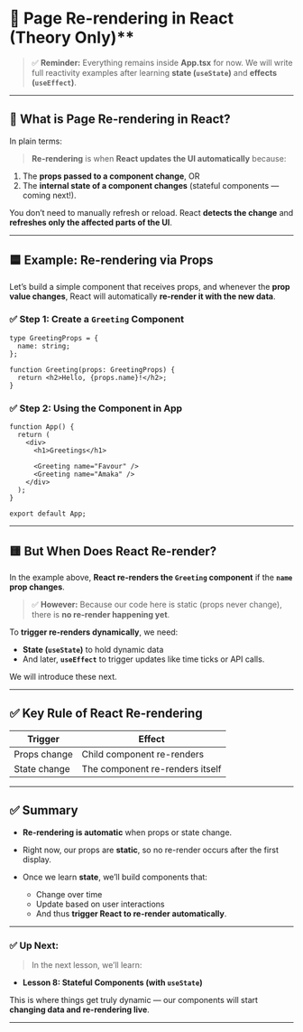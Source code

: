 

# 🚀 Page Re-rendering in React (Theory Only)**

> ✅ **Reminder:** Everything remains inside **App.tsx** for now.
> We will write full reactivity examples after learning **state (`useState`)** and **effects (`useEffect`)**.

---

## 🎯 **What is Page Re-rendering in React?**

In plain terms:

> **Re-rendering** is when **React updates the UI automatically** because:

1. The **props passed to a component change**, OR
2. The **internal state of a component changes** (stateful components — coming next!).

You don’t need to manually refresh or reload. React **detects the change** and **refreshes only the affected parts of the UI**.

---

## 🟦 **Example: Re-rendering via Props**

Let’s build a simple component that receives props, and whenever the **prop value changes**, React will automatically **re-render it with the new data**.

### ✅ Step 1: Create a `Greeting` Component

```tsx
type GreetingProps = {
  name: string;
};

function Greeting(props: GreetingProps) {
  return <h2>Hello, {props.name}!</h2>;
}
```

### ✅ Step 2: Using the Component in App

```tsx
function App() {
  return (
    <div>
      <h1>Greetings</h1>

      <Greeting name="Favour" />
      <Greeting name="Amaka" />
    </div>
  );
}

export default App;
```

---

## 🟨 **But When Does React Re-render?**

In the example above, **React re-renders the `Greeting` component** if the **`name` prop changes**.

> ✅ **However:**
> Because our code here is static (props never change), there is **no re-render happening yet**.

To **trigger re-renders dynamically**, we need:

* **State (`useState`)** to hold dynamic data
* And later, **`useEffect`** to trigger updates like time ticks or API calls.

We will introduce these next.

---

## ✅ **Key Rule of React Re-rendering**

| Trigger      | Effect                          |
| ------------ | ------------------------------- |
| Props change | Child component re-renders      |
| State change | The component re-renders itself |

---

## ✅ **Summary**

* **Re-rendering is automatic** when props or state change.
* Right now, our props are **static**, so no re-render occurs after the first display.
* Once we learn **state**, we’ll build components that:

  * Change over time
  * Update based on user interactions
  * And thus **trigger React to re-render automatically**.

---

### ✅ Up Next:

> In the next lesson, we’ll learn:

* **Lesson 8: Stateful Components (with `useState`)**

This is where things get truly dynamic — our components will start **changing data and re-rendering live**.

---
